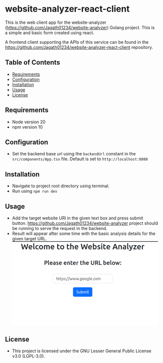 # website-analyzer-react-client
This is the web client app for the website-analyzer (https://github.com/Jagath01234/website-analyzer) Golang project. This is a simple and basic form created using react.

A frontend client supporting the APIs of this service can be found in the  https://github.com/Jagath01234/website-analyzer-react-client repository.
## Table of Contents

- [Requirements](#requirements)
- [Configuration](#configuration)
- [Installation](#installation)
- [Usage](#usage)
- [License](#license)


## Requirements
- Node version 20
- npm version 10

## Configuration
- Set the backend base url using the `backendUrl` constant in the `src/components/App.tsx` file. Default is set to `http://localhost:8080`

## Installation
- Navigate to project root directory using terminal.
- Run using `npm run dev`

## Usage
- Add the target website URl in the given text box and press submit button. https://github.com/Jagath01234/website-analyzer project should be running to serve the request in the backend.
- Result will appear after some time with the basic analysis details for the given target URL.
![img.png](img.png)

## License
- This project is licensed under the GNU Lesser General Public License v3.0 (LGPL-3.0).
